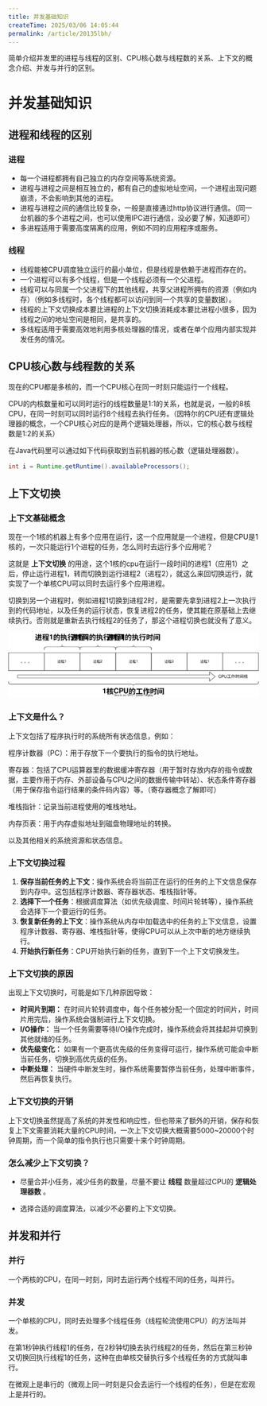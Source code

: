 ```yaml
---
title: 并发基础知识
createTime: 2025/03/06 14:05:44
permalink: /article/20135lbh/
---
```


简单介绍并发里的进程与线程的区别、CPU核心数与线程数的关系、上下文的概念介绍、并发与并行的区别。

<!-- more -->

# 并发基础知识

## 进程和线程的区别

### 进程

- 每一个进程都拥有自己独立的内存空间等系统资源。
- 进程与进程之间是相互独立的，都有自己的虚拟地址空间，一个进程出现问题崩溃，不会影响到其他的进程。
- 进程与进程之间的通信比较复杂，一般是直接通过http协议进行通信。（同一台机器的多个进程之间，也可以使用IPC进行通信，没必要了解，知道即可）
- 多进程适用于需要高度隔离的应用，例如不同的应用程序或服务。



### 线程

- 线程能被CPU调度独立运行的最小单位，但是线程是依赖于进程而存在的。
- 一个进程可以有多个线程，但是一个线程必须有一个父进程。
- 线程可以与同属一个父进程下的其他线程，共享父进程所拥有的资源（例如内存）（例如多线程时，各个线程都可以访问到同一个共享的变量数据）。
- 线程的上下文切换成本要比进程的上下文切换消耗成本要比进程小很多，因为线程之间的地址空间是相同，是共享的。
- 多线程适用于需要高效地利用多核处理器的情况，或者在单个应用内部实现并发任务的情况。



## CPU核心数与线程数的关系

现在的CPU都是多核的，而一个CPU核心在同一时刻只能运行一个线程。

CPU的内核数量和可以同时运行的线程数量是1:1的关系，也就是说，一般的8核CPU，在同一时刻可以同时运行8个线程去执行任务。（因特尔的CPU还有逻辑处理器的概念，一个CPU核心对应的是两个逻辑处理器，所以，它的核心数与线程数是1:2的关系）

在Java代码里可以通过如下代码获取到当前机器的核心数（逻辑处理器数）。

```java
int i = Runtime.getRuntime().availableProcessors();
```



## 上下文切换

### 上下文基础概念

现在一个1核的机器上有多个应用在运行，这一个应用就是一个进程，但是CPU是1核的，一次只能运行1个进程的任务，怎么同时去运行多个应用呢？

这就是 **上下文切换** 的用途，这个1核的cpu在运行一段时间的进程1（应用1）之后，停止运行进程1，转而切换到运行进程2（进程2），就这么来回切换运行，就实现了一个单核CPU可以同时去运行多个应用进程。

切换到另一个进程时，例如进程1切换到进程2时，是需要先拿到进程2上一次执行到的代码地址，以及任务的运行状态，恢复进程2的任务，使其能在原基础上去继续执行。否则就是重新去执行线程2的任务了，那这个进程切换也就没有了意义。

![cpu](images/cpu.svg)

### 上下文是什么？

上下文包括了程序执行时的系统所有状态信息，例如：

程序计数器（PC）：用于存放下一个要执行的指令的执行地址。

寄存器：包括了CPU运算器里的数据缓冲寄存器（用于暂时存放内存的指令或数据，主要作用于内存、外部设备与CPU之间的数据传输中转站）、状态条件寄存器（用于保存指令运行结果的条件码内容）等。（寄存器概念了解即可）

堆栈指针：记录当前进程使用的堆栈地址。

内存页表：用于内存虚拟地址到磁盘物理地址的转换。

以及其他相关的系统资源和状态信息。



### 上下文切换过程

1. **保存当前任务的上下文**：操作系统会将当前正在运行的任务的上下文信息保存到内存中。这包括程序计数器、寄存器状态、堆栈指针等。
2. **选择下一个任务**：根据调度算法（如优先级调度、时间片轮转等），操作系统会选择下一个要运行的任务。
3. **恢复新任务的上下文**：操作系统从内存中加载选中的任务的上下文信息，设置程序计数器、寄存器、堆栈指针等，使得CPU可以从上次中断的地方继续执行。
4. **开始执行新任务**：CPU开始执行新的任务，直到下一个上下文切换发生。



### 上下文切换的原因

出现上下文切换时，可能是如下几种原因导致：

- **时间片到期：** 在时间片轮转调度中，每个任务被分配一个固定的时间片，时间片用完后，操作系统会强制进行上下文切换。
- **I/O操作：** 当一个任务需要等待I/O操作完成时，操作系统会将其挂起并切换到其他就绪的任务。
- **优先级变化：** 如果有一个更高优先级的任务变得可运行，操作系统可能会中断当前任务，切换到高优先级的任务。
- **中断处理：** 当硬件中断发生时，操作系统需要暂停当前任务，处理中断事件，然后再恢复执行。



### 上下文切换的开销

上下文切换虽然提高了系统的并发性和响应性，但也带来了额外的开销，保存和恢复上下文需要消耗大量的CPU时间，一次上下文切换大概需要5000~20000个时钟周期，而一个简单的指令执行也只需要十来个时钟周期。



### 怎么减少上下文切换？

- 尽量合并小任务，减少任务的数量，尽量不要让 **线程** 数量超过CPU的 **逻辑处理器数** 。

- 选择合适的调度算法，以减少不必要的上下文切换。



## 并发和并行

### 并行

一个两核的CPU，在同一时刻，同时去运行两个线程不同的任务，叫并行。

### 并发

一个单核的CPU，同时去处理多个线程任务（线程轮流使用CPU）的方法叫并发。

在第1秒钟执行线程1的任务，在2秒钟切换去执行线程2的任务，然后在第三秒钟又切换回执行线程1的任务，这种在由单核交替执行多个线程任务的方式就叫串行。

在微观上是串行的（微观上同一时刻是只会去运行一个线程的任务），但是在宏观上是并行的。

